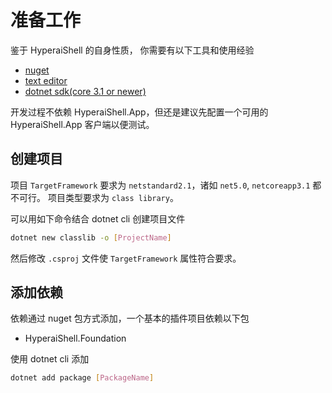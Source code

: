 # 准备工作

鉴于 HyperaiShell 的自身性质， 你需要有以下工具和使用经验
- [nuget](https://nuget.org/)
- [text editor](https://code.visualstudio.com/)
- [dotnet sdk(core 3.1 or newer)](https://dotnet.microsoft.com/)

开发过程不依赖 HyperaiShell.App，但还是建议先配置一个可用的 HyperaiShell.App 客户端以便测试。

## 创建项目

项目 `TargetFramework` 要求为 `netstandard2.1`，诸如 `net5.0`, `netcoreapp3.1` 都不可行。
项目类型要求为 `class library`。

可以用如下命令结合 dotnet cli 创建项目文件
```bash
dotnet new classlib -o [ProjectName]
```
然后修改 `.csproj` 文件使 `TargetFramework` 属性符合要求。

## 添加依赖

依赖通过 nuget 包方式添加，一个基本的插件项目依赖以下包
* HyperaiShell.Foundation

使用 dotnet cli 添加
```bash
dotnet add package [PackageName]
```